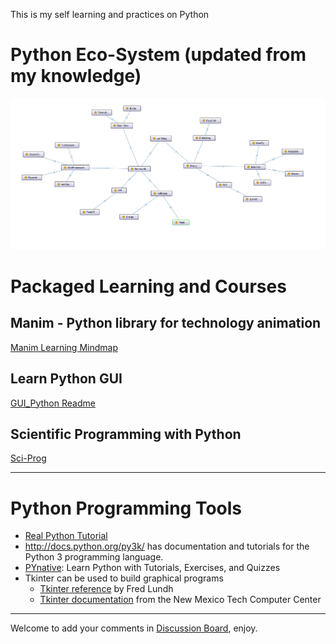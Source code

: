 This is my self learning and practices on Python

# Python Eco-System (updated from my knowledge)

![python_ecosystem](img/python_ecosystem.png)

# Packaged Learning and Courses

## Manim - Python library for technology animation

[Manim Learning Mindmap](manim/Manim.md)

## Learn Python GUI

[GUI_Python Readme](GUI_Python/README.md)

## Scientific Programming with Python

[Sci-Prog](Sci_Prog/README.md)

---

# Python Programming Tools

- [Real Python Tutorial](https://realpython.com/)
- http://docs.python.org/py3k/ has documentation and tutorials for the Python 3 programming language.
- [PYnative](https://pynative.com/): Learn Python with Tutorials, Exercises, and Quizzes
- Tkinter can be used to build graphical programs
    - [Tkinter reference](http://www.pythonware.com/library/an-introduction-to-tkinter.htm) by Fred Lundh
    - [Tkinter documentation](http://infohost.nmt.edu/tcc/help/pubs/tkinter/) from the New Mexico Tech Computer Center

---

Welcome to add your comments in [Discussion Board](https://github.com/yasenstar/python/discussions), enjoy.